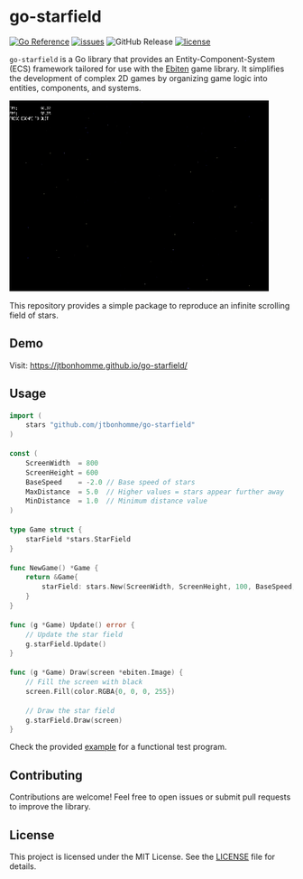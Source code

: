 # go-starfield

[![Go Reference](https://pkg.go.dev/badge/github.com/jtbonhomme/go-starfield)](https://pkg.go.dev/github.com/jtbonhomme/go-starfield)
[![issues](https://img.shields.io/github/issues/jtbonhomme/go-starfield)](https://github.com/jtbonhomme/go-starfield/issues)
![GitHub Release](https://img.shields.io/github/v/release/jtbonhomme/go-starfield)
[![license](https://img.shields.io/github/license/jtbonhomme/go-starfield)](https://github.com/jtbonhomme/go-starfield/blob/main/LICENSE)

`go-starfield` is a Go library that provides an Entity-Component-System (ECS) framework tailored for use with the [Ebiten](https://ebiten.org/) game library. It simplifies the development of complex 2D games by organizing game logic into entities, components, and systems.

![](go-starfield.gif)

This repository provides a simple package to reproduce an infinite scrolling field of stars.

## Demo

Visit: https://jtbonhomme.github.io/go-starfield/

## Usage

```go
import (
    stars "github.com/jtbonhomme/go-starfield"
)

const (
	ScreenWidth  = 800
	ScreenHeight = 600
	BaseSpeed    = -2.0 // Base speed of stars
	MaxDistance  = 5.0  // Higher values = stars appear further away
	MinDistance  = 1.0  // Minimum distance value
)

type Game struct {
	starField *stars.StarField
}

func NewGame() *Game {
	return &Game{
		starField: stars.New(ScreenWidth, ScreenHeight, 100, BaseSpeed, MaxDistance, MinDistance),
	}
}

func (g *Game) Update() error {
	// Update the star field
	g.starField.Update()
}

func (g *Game) Draw(screen *ebiten.Image) {
	// Fill the screen with black
	screen.Fill(color.RGBA{0, 0, 0, 255})

	// Draw the star field
	g.starField.Draw(screen)
}
```

Check the provided [example](example) for a functional test program.

## Contributing

Contributions are welcome! Feel free to open issues or submit pull requests to improve the library.

## License

This project is licensed under the MIT License. See the [LICENSE](LICENSE) file for details.
